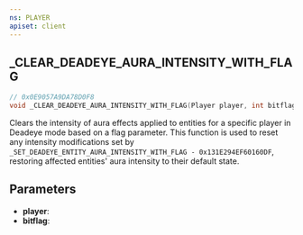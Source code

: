 ```yaml
---
ns: PLAYER
apiset: client
---
```

## _CLEAR_DEADEYE_AURA_INTENSITY_WITH_FLAG

```c
// 0x0E9057A9DA78D0F8
void _CLEAR_DEADEYE_AURA_INTENSITY_WITH_FLAG(Player player, int bitflag);
```

Clears the intensity of aura effects applied to entities for a specific player in Deadeye mode based on a flag parameter. This function is used to reset any intensity modifications set by `_SET_DEADEYE_ENTITY_AURA_INTENSITY_WITH_FLAG - 0x131E294EF60160DF`, restoring affected entities' aura intensity to their default state.

## Parameters
* **player**:
* **bitflag**: